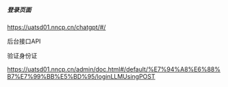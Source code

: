 

##### 登录页面

https://uatsd01.nncp.cn/chatgpt/#/


后台接口API

验证身份证

https://uatsd01.nncp.cn/admin/doc.html#/default/%E7%94%A8%E6%88%B7%E7%99%BB%E5%BD%95/loginLLMUsingPOST












